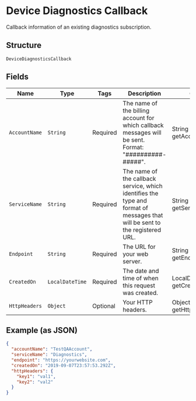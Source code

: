 
# Device Diagnostics Callback

Callback information of an existing diagnostics subscription.

## Structure

`DeviceDiagnosticsCallback`

## Fields

| Name | Type | Tags | Description | Getter | Setter |
|  --- | --- | --- | --- | --- | --- |
| `AccountName` | `String` | Required | The name of the billing account for which callback messages will be sent. Format: "##########-#####". | String getAccountName() | setAccountName(String accountName) |
| `ServiceName` | `String` | Required | The name of the callback service, which identifies the type and format of messages that will be sent to the registered URL. | String getServiceName() | setServiceName(String serviceName) |
| `Endpoint` | `String` | Required | The URL for your web server. | String getEndpoint() | setEndpoint(String endpoint) |
| `CreatedOn` | `LocalDateTime` | Required | The date and time of when this request was created. | LocalDateTime getCreatedOn() | setCreatedOn(LocalDateTime createdOn) |
| `HttpHeaders` | `Object` | Optional | Your HTTP headers. | Object getHttpHeaders() | setHttpHeaders(Object httpHeaders) |

## Example (as JSON)

```json
{
  "accountName": "TestQAAccount",
  "serviceName": "Diagnostics",
  "endpoint": "https://yourwebsite.com",
  "createdOn": "2019-09-07T23:57:53.292Z",
  "httpHeaders": {
    "key1": "val1",
    "key2": "val2"
  }
}
```

